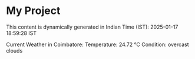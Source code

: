 # My Project

This content is dynamically generated in Indian Time (IST): 2025-01-17 18:59:28 IST


Current Weather in Coimbatore:
Temperature: 24.72 °C
Condition: overcast clouds
